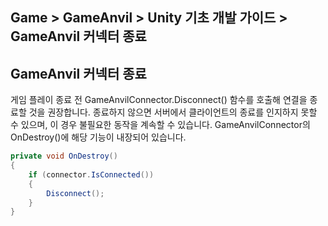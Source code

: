 ## Game > GameAnvil > Unity 기초 개발 가이드 > GameAnvil 커넥터 종료

## GameAnvil 커넥터 종료

게임 플레이 종료 전 GameAnvilConnector.Disconnect() 함수를 호출해 연결을 종료할 것을 권장합니다. 종료하지 않으면 서버에서 클라이언트의 종료를 인지하지 못할 수 있으며, 이 경우 불필요한 동작을 계속할 수 있습니다.
GameAnvilConnector의 OnDestroy()에 해당 기능이 내장되어 있습니다.

```c#
private void OnDestroy()
{
    if (connector.IsConnected())
    {
        Disconnect();
    }
}
```
